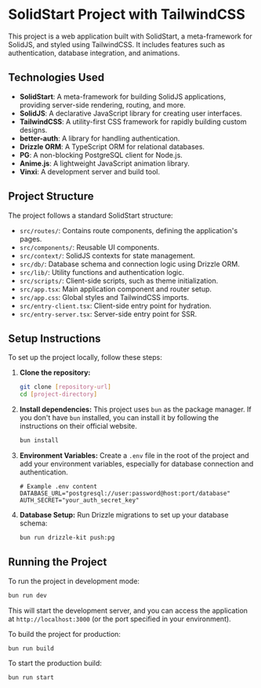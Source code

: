 # SolidStart Project with TailwindCSS

This project is a web application built with SolidStart, a meta-framework for SolidJS, and styled using TailwindCSS. It includes features such as authentication, database integration, and animations.

## Technologies Used

- **SolidStart**: A meta-framework for building SolidJS applications, providing server-side rendering, routing, and more.
- **SolidJS**: A declarative JavaScript library for creating user interfaces.
- **TailwindCSS**: A utility-first CSS framework for rapidly building custom designs.
- **better-auth**: A library for handling authentication.
- **Drizzle ORM**: A TypeScript ORM for relational databases.
- **PG**: A non-blocking PostgreSQL client for Node.js.
- **Anime.js**: A lightweight JavaScript animation library.
- **Vinxi**: A development server and build tool.

## Project Structure

The project follows a standard SolidStart structure:

- `src/routes/`: Contains route components, defining the application's pages.
- `src/components/`: Reusable UI components.
- `src/context/`: SolidJS contexts for state management.
- `src/db/`: Database schema and connection logic using Drizzle ORM.
- `src/lib/`: Utility functions and authentication logic.
- `src/scripts/`: Client-side scripts, such as theme initialization.
- `src/app.tsx`: Main application component and router setup.
- `src/app.css`: Global styles and TailwindCSS imports.
- `src/entry-client.tsx`: Client-side entry point for hydration.
- `src/entry-server.tsx`: Server-side entry point for SSR.

## Setup Instructions

To set up the project locally, follow these steps:

1.  **Clone the repository:**
    ```bash
    git clone [repository-url]
    cd [project-directory]
    ```
2.  **Install dependencies:**
    This project uses `bun` as the package manager. If you don't have `bun` installed, you can install it by following the instructions on their official website.
    ```bash
    bun install
    ```
3.  **Environment Variables:**
    Create a `.env` file in the root of the project and add your environment variables, especially for database connection and authentication.
    ```
    # Example .env content
    DATABASE_URL="postgresql://user:password@host:port/database"
    AUTH_SECRET="your_auth_secret_key"
    ```
4.  **Database Setup:**
    Run Drizzle migrations to set up your database schema:
    ```bash
    bun run drizzle-kit push:pg
    ```

## Running the Project

To run the project in development mode:

```bash
bun run dev
```

This will start the development server, and you can access the application at `http://localhost:3000` (or the port specified in your environment).

To build the project for production:

```bash
bun run build
```

To start the production build:

```bash
bun run start
```

